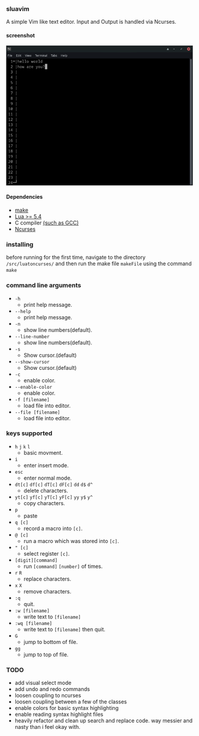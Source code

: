 ### sluavim  
  A simple Vim like text editor. Input and Output is handled via Ncurses.


#### screenshot
![screenshot](/screenshot/screenShot-sluavim.png?raw=true)  

#### Dependencies
- [make](https://www.gnu.org/software/make/)
- [Lua >= 5.4](https://www.lua.org/download.html) 
- C compiler [(such as GCC)](https://gcc.gnu.org/install/index.html)
- [Ncurses](https://invisible-island.net/ncurses/)

### installing
before running for the first time, navigate to the directory ```/src/luatoncurses/``` and then run the make file ```makeFile``` using the command ```make```

### command line arguments
- ```-h```
  - print help message.   
- ```--help```  
  - print help message.   
- ```-n```  
  - show line numbers(default).   
- ```--line-number```  
  - show line numbers(default).   
- ```-s```  
  - Show cursor.(default)   
- ```--show-cursor```  
  - Show cursor.(default)   
- ```-c```  
  - enable color.   
- ```--enable-color```  
  - enable color.   
- ```-f [filename]```  
  - load file into editor.   
- ```--file [filename]```  
  - load file into editor.   

### keys supported
- ```h``` ```j``` ```k``` ```l```
  - basic movment.
- ```i``` 
  - enter insert mode.
- ```esc``` 
  - enter normal mode.  
- ``dt[c]`` ``df[c]`` ``dT[c]`` ``dF[c]`` ``dd`` ``d$`` ``d^``  
  - delete characters.
- ``yt[c]`` ``yf[c]`` ``yT[c]`` ``yF[c]`` ``yy`` ``y$`` ``y^``
  - copy characters.
- ``p``
  - paste 
- ``q [c]``  
  - record a macro into ``[c]``.
- ``@ [c]``  
  - run a macro which was stored into ``[c]``.
- ``" [c]`` 
  - select register ``[c]``.
- ``[digit][command]`` 
  - run ``[command]``  ``[number]`` of times.
- ``r`` ``R`` 
  - replace characters.
- ``x`` ``X``  
  - remove characters.
- ``:q`` 
  - quit.
- ``:w [filename]`` 
  - write text to ``[filename]``
- ``:wq [filename]`` 
  - write text to ``[filename]`` then quit.
- ``G``
  - jump to bottom of file.
- ``gg``
  - jump to top of file.

### TODO
- add visual select mode
- add undo and redo commands
- loosen coupling to ncurses
- loosen coupling between a few of the classes
- enable colors for basic syntax highlighting
- enable reading syntax highlight files
- heavily refactor and clean up search and replace code. way messier and nasty than i feel okay with. 